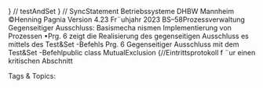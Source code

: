 } // testAndSet
} // SyncStatement
Betriebssysteme DHBW Mannheim ©Henning Pagnia Version 4.23 Fr¨uhjahr 2023 BS–58Prozessverwaltung Gegenseitiger Ausschluss: Basismecha nismen Implementierung von Prozessen
•Prg. 6 zeigt die Realisierung des gegenseitigen Ausschluss es mittels des Test&Set -Befehls
Prg. 6 Gegenseitiger Ausschluss mit dem Test&Set -Befehlpublic class MutualExclusion {//Eintrittsprotokoll f ¨ur einen kritischen Abschnitt

   Tags & Topics:
   